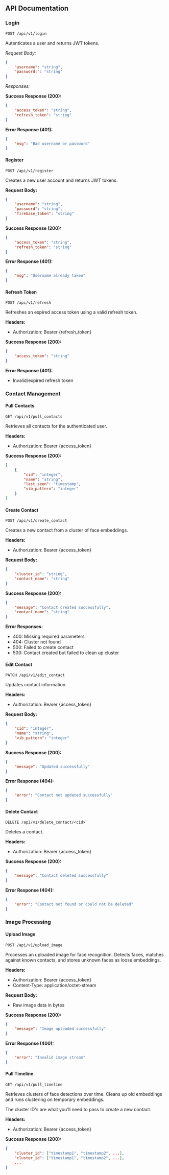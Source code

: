 ## API Documentation

### Login

`POST /api/v1/login`

Autenticates a user and returns JWT tokens.

*Request Body:*

```json
{
    "username": "string",
    "password:": "string"
}
```

*Responses:*

**Success Response (200):**

```json
{
    "access_token": "string",
    "refresh_token": "string"
}
```

**Error Response (401):**
```json
{
    "msg": "Bad username or password"
}
```

#### Register
`POST /api/v1/register`

Creates a new user account and returns JWT tokens.

**Request Body:**

```json
{
    "username": "string",
    "password": "string", 
    "firebase_token": "string"
}
```

**Success Response (200):**
```json
{
    "access_token": "string",
    "refresh_token": "string"
}
```

**Error Response (401):**
```json
{
    "msg": "Username already taken"
}
```

#### Refresh Token
`POST /api/v1/refresh`

Refreshes an expired access token using a valid refresh token.

**Headers:**
- Authorization: Bearer {refresh_token}

**Success Response (200):**

```json
{
    "access_token": "string"
}
```

**Error Response (401):**
- Invalid/expired refresh token

### Contact Management

#### Pull Contacts
`GET /api/v1/pull_contacts`

Retrieves all contacts for the authenticated user.

**Headers:**
- Authorization: Bearer {access_token}

**Success Response (200):**

```json
[
    {
        "cid": "integer",
        "name": "string",
        "last_seen": "timestamp",
        "vib_pattern": "integer"
    }
]
```

#### Create Contact
`POST /api/v1/create_contact`

Creates a new contact from a cluster of face embeddings.

**Headers:**
- Authorization: Bearer {access_token}

**Request Body:**
```json
{
    "cluster_id": "string",
    "contact_name": "string"
}
```

**Success Response (200):**
```json
{
    "message": "Contact created successfully",
    "contact_name": "string"
}
```

**Error Responses:**
- 400: Missing required parameters
- 404: Cluster not found
- 500: Failed to create contact
- 500: Contact created but failed to clean up cluster

#### Edit Contact
`PATCH /api/v1/edit_contact`

Updates contact information.

**Headers:**
- Authorization: Bearer {access_token}

**Request Body:**
```json
{
    "cid": "integer",
    "name": "string",
    "vib_pattern": "integer"
}
```

**Success Response (200):**
```json
{
    "message": "Updated successfully"
}
```

**Error Response (404):**
```json
{
    "error": "Contact not updated successfully"
}
```

#### Delete Contact
`DELETE /api/v1/delete_contact/<cid>`

Deletes a contact.

**Headers:**
- Authorization: Bearer {access_token}

**Success Response (200):**
```json
{
    "message": "Contact deleted successfully"
}
```

**Error Response (404):**
```json
{
    "error": "Contact not found or could not be deleted"
}
```

### Image Processing

#### Upload Image
`POST /api/v1/upload_image`

Processes an uploaded image for face recognition. Detects faces, matches against known contacts, and stores unknown faces as loose embeddings.

**Headers:**
- Authorization: Bearer {access_token}
- Content-Type: application/octet-stream

**Request Body:**
- Raw image data in bytes

**Success Response (200):**
```json
{
    "message": "Image uploaded successfully"
}
```

**Error Response (400):**
```json
{
    "error": "Invalid image stream"
}
```

#### Pull Timeline
`GET /api/v1/pull_timeline`

Retrieves clusters of face detections over time. Cleans up old embeddings and runs clustering on temporary embeddings.

The cluster ID's are what you'll need to pass to create a new contact.

**Headers:**
- Authorization: Bearer {access_token}

**Success Response (200):**
```json
{
    "cluster_id": ["timestamp1", "timestamp2", ...],
    "cluster_id": ["timestamp1", "timestamp2", ...],
    ...
}
```